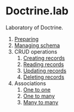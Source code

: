 # Doctrine.lab

Laboratory of Doctrine.

1. [Preparing](doc/preparing.md)
2. [Managing schema](doc/managing_schema.md)
3. CRUD operations
    1. [Creating records](doc/crud_operations/creating_records.md)
    2. [Reading records](doc/crud_operations/reading_records.md)
    3. [Updating records](doc/crud_operations/updating_records.md)
    4. [Deleting records](doc/crud_operations/deleting_records.md)
4. Associations
    1. [One to one](doc/associations/one_to_one.md)
    2. [One to many](doc/associations/one_to_many.md)
    3. [Many to many](doc/associations/many_to_many.md)
